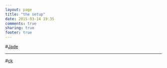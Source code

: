 ```yaml
---
layout: page
title: "the setup"
date: 2015-03-14 19:35
comments: true
sharing: true
footer: true
---
```


#[Jade](/blog/2015/04/20/jade/)

***

#[ck](/blog/2015/03/14/ck-the-setup/)




